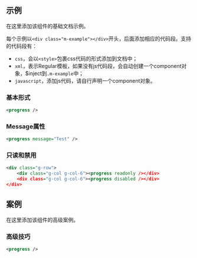 ## 示例

在这里添加该组件的基础文档示例。

每个示例以`<div class="m-example"></div>`开头，后面添加相应的代码段。支持的代码段有：
- `css`，会以`<style>`包裹css代码的形式添加到文档中；
- `xml`，表示Regular模板，如果没有js代码段，会自动创建一个component对象，$inject到`.m-example`中；
- `javascript`，添加js代码，请自行声明一个component对象。

### 基本形式

<div class="m-example"></div>

```xml
<progress />
```

### Message属性

<div class="m-example"></div>

```xml
<progress message="Test" />
```

### 只读和禁用

<div class="m-example"></div>

```xml
<div class="g-row">
    <div class="g-col g-col-6"><progress readonly /></div>
    <div class="g-col g-col-6"><progress disabled /></div>
</div>
```

## 案例

在这里添加该组件的高级案例。

### 高级技巧

<div class="m-example"></div>

```xml
<progress />
```

